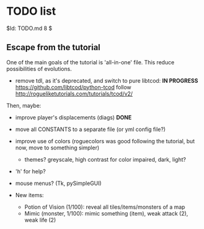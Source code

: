 # TODO list

$Id: TODO.md 8 $

## Escape from the tutorial

One of the main goals of the tutorial is 'all-in-one' file. This reduce
possibilities of evolutions.

* remove tdl, as it's deprecated, and switch to pure libtcod: **IN PROGRESS**
  https://github.com/libtcod/python-tcod
  follow http://rogueliketutorials.com/tutorials/tcod/v2/

Then, maybe:

* improve player's displacements (diags) **DONE**

* move all CONSTANTS to a separate file (or yml config file?)

* improve use of colors (roguecolors was good following the tutorial, but now, move to something simpler)
    * themes? greyscale, high contrast for color impaired, dark, light?

* 'h' for help?

* mouse menus? (Tk, pySimpleGUI)

* New items:
    * Potion of Vision (1/100): reveal all tiles/items/monsters of a map
    * Mimic (monster, 1/100): mimic something (item), weak attack (2), weak life (2)


